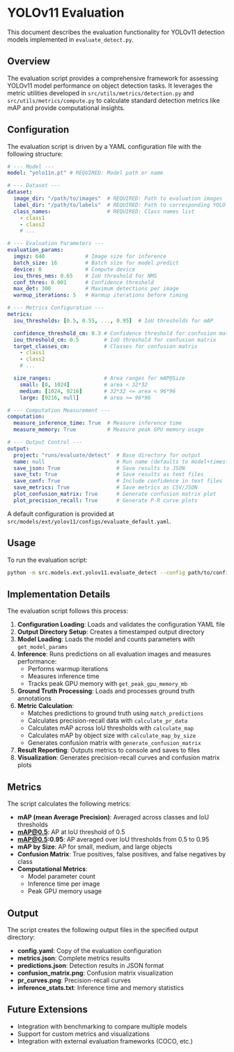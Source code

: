 # YOLOv11 Evaluation

This document describes the evaluation functionality for YOLOv11 detection models implemented in `evaluate_detect.py`.

## Overview

The evaluation script provides a comprehensive framework for assessing YOLOv11 model performance on object detection tasks. It leverages the metric utilities developed in `src/utils/metrics/detection.py` and `src/utils/metrics/compute.py` to calculate standard detection metrics like mAP and provide computational insights.

## Configuration

The evaluation script is driven by a YAML configuration file with the following structure:

```yaml
# --- Model ---
model: "yolo11n.pt" # REQUIRED: Model path or name

# --- Dataset ---
dataset:
  image_dir: "/path/to/images"  # REQUIRED: Path to evaluation images
  label_dir: "/path/to/labels"  # REQUIRED: Path to corresponding YOLO format labels
  class_names:                  # REQUIRED: Class names list
    - class1
    - class2
    # ...

# --- Evaluation Parameters ---
evaluation_params:
  imgsz: 640             # Image size for inference
  batch_size: 16         # Batch size for model.predict
  device: 0              # Compute device
  iou_thres_nms: 0.65    # IoU threshold for NMS
  conf_thres: 0.001      # Confidence threshold
  max_det: 300           # Maximum detections per image
  warmup_iterations: 5   # Warmup iterations before timing

# --- Metrics Configuration ---
metrics:
  iou_thresholds: [0.5, 0.55, ..., 0.95]  # IoU thresholds for mAP

  confidence_threshold_cm: 0.3 # Confidence threshold for confusion matrix
  iou_threshold_cm: 0.5        # IoU threshold for confusion matrix
  target_classes_cm:           # Classes for confusion matrix
    - class1
    - class2
    # ...

  size_ranges:                 # Area ranges for mAP@Size
    small: [0, 1024]           # area < 32*32
    medium: [1024, 9216]       # 32*32 <= area < 96*96
    large: [9216, null]        # area >= 96*96

# --- Computation Measurement ---
computation:
  measure_inference_time: True  # Measure inference time
  measure_memory: True          # Measure peak GPU memory usage

# --- Output Control ---
output:
  project: "runs/evaluate/detect"  # Base directory for output
  name: null                       # Run name (defaults to model+timestamp)
  save_json: True                  # Save results to JSON
  save_txt: True                   # Save results as text files
  save_conf: True                  # Include confidence in text files
  save_metrics: True               # Save metrics as CSV/JSON
  plot_confusion_matrix: True      # Generate confusion matrix plot
  plot_precision_recall: True      # Generate P-R curve plots
```

A default configuration is provided at `src/models/ext/yolov11/configs/evaluate_default.yaml`.

## Usage

To run the evaluation script:

```bash
python -m src.models.ext.yolov11.evaluate_detect --config path/to/config.yaml
```

## Implementation Details

The evaluation script follows this process:

1. **Configuration Loading**: Loads and validates the configuration YAML file
2. **Output Directory Setup**: Creates a timestamped output directory
3. **Model Loading**: Loads the model and counts parameters with `get_model_params`
4. **Inference**: Runs predictions on all evaluation images and measures performance:
   - Performs warmup iterations
   - Measures inference time
   - Tracks peak GPU memory with `get_peak_gpu_memory_mb`
5. **Ground Truth Processing**: Loads and processes ground truth annotations
6. **Metric Calculation**:
   - Matches predictions to ground truth using `match_predictions`
   - Calculates precision-recall data with `calculate_pr_data`
   - Calculates mAP across IoU thresholds with `calculate_map`
   - Calculates mAP by object size with `calculate_map_by_size`
   - Generates confusion matrix with `generate_confusion_matrix`
7. **Result Reporting**: Outputs metrics to console and saves to files
8. **Visualization**: Generates precision-recall curves and confusion matrix plots

## Metrics

The script calculates the following metrics:

- **mAP (mean Average Precision)**: Averaged across classes and IoU thresholds
- **mAP@0.5**: AP at IoU threshold of 0.5
- **mAP@0.5:0.95**: AP averaged over IoU thresholds from 0.5 to 0.95
- **mAP by Size**: AP for small, medium, and large objects
- **Confusion Matrix**: True positives, false positives, and false negatives by class
- **Computational Metrics**:
  - Model parameter count
  - Inference time per image
  - Peak GPU memory usage

## Output

The script creates the following output files in the specified output directory:

- **config.yaml**: Copy of the evaluation configuration
- **metrics.json**: Complete metrics results
- **predictions.json**: Detection results in JSON format
- **confusion_matrix.png**: Confusion matrix visualization
- **pr_curves.png**: Precision-recall curves
- **inference_stats.txt**: Inference time and memory statistics

## Future Extensions

- Integration with benchmarking to compare multiple models
- Support for custom metrics and visualizations
- Integration with external evaluation frameworks (COCO, etc.)
